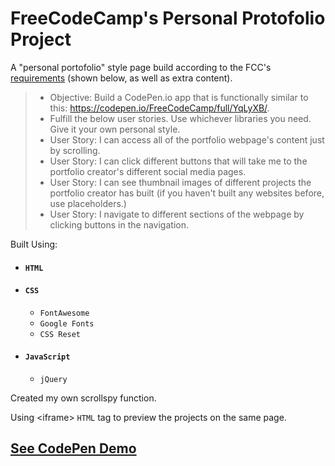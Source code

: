 # FreeCodeCamp's Personal Protofolio Project

A "personal portofolio" style page build according to the FCC's <a href="https://www.freecodecamp.org/challenges/build-a-personal-portfolio-webpage">requirements</a> (shown below, as well as extra content).


> * Objective: Build a CodePen.io app that is functionally similar to this: https://codepen.io/FreeCodeCamp/full/YqLyXB/.
> * Fulfill the below user stories. Use whichever libraries you need. Give it your own personal style.
> * User Story: I can access all of the portfolio webpage's content just by scrolling.
> * User Story: I can click different buttons that will take me to the portfolio creator's different social media pages.
> * User Story: I can see thumbnail images of different projects the portfolio creator has built (if you haven't built any websites before, use placeholders.)
> * User Story: I navigate to different sections of the webpage by clicking buttons in the navigation.

Built Using:

* #### `HTML`
* #### `CSS`
  * `FontAwesome`
  * `Google Fonts`
  * `CSS Reset`
* #### `JavaScript`
  * `jQuery`
  
  
Created my own scrollspy function.

Using \<iframe\> `HTML` tag to preview the projects on the same page.

## <a href="https://codepen.io/Slitthe/full/aLxBKQ/">See CodePen Demo</a>

